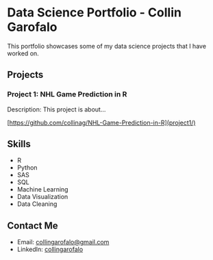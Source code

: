 # Data Science Portfolio - Collin Garofalo

This portfolio showcases some of my data science projects that I have worked on.

## Projects

### Project 1: NHL Game Prediction in R

Description: This project is about...

[https://github.com/collinag/NHL-Game-Prediction-in-R](project1/)

## Skills

- R
- Python
- SAS
- SQL
- Machine Learning
- Data Visualization
- Data Cleaning

## Contact Me

- Email: collingarofalo@gmail.com
- LinkedIn: [collingarofalo](https://www.linkedin.com/in/collingarofalo/)

